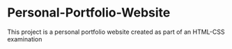 # Personal-Portfolio-Website
This project is a personal portfolio website created as part of an HTML-CSS examination
